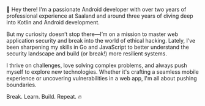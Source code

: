 👋 Hey there! I'm a passionate Android developer with over two years of professional experience at Saaland and around three years of diving deep into Kotlin and Android development.

But my curiosity doesn’t stop there—I’m on a mission to master web application security and break into the world of ethical hacking. Lately, I’ve been sharpening my skills in Go and JavaScript to better understand the security landscape and build (or break!) more resilient systems.

I thrive on challenges, love solving complex problems, and always push myself to explore new technologies. Whether it's crafting a seamless mobile experience or uncovering vulnerabilities in a web app, I'm all about pushing boundaries.

Break. Learn. Build. Repeat. 🔥
